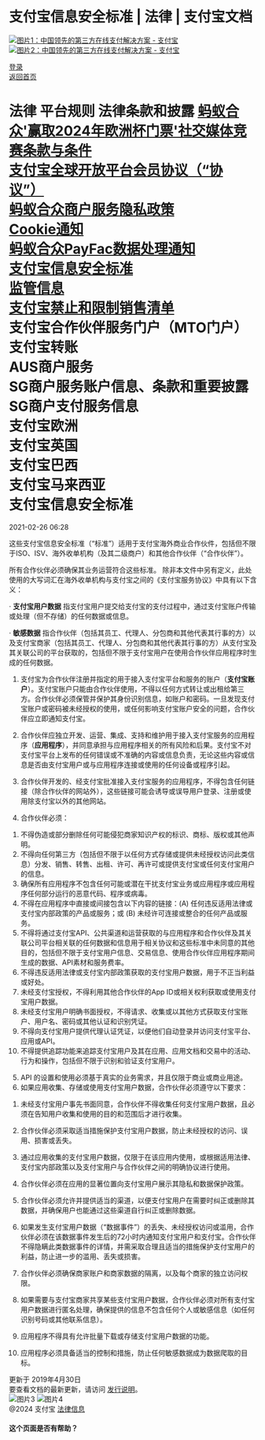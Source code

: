 支付宝信息安全标准 | 法律 | 支付宝文档
==================

[![图片1：中国领先的第三方在线支付解决方案 - 支付宝](https://ac.alipay.com/storage/2024/3/26/d66c43c0-440d-4c97-9976-f2028a2c8c5e.svg)![图片2：中国领先的第三方在线支付解决方案 - 支付宝](https://ac.alipay.com/storage/2024/3/26/a48bd336-aea0-4f16-bf83-616eacbb4434.svg)](/docs/)

[登录](https://global.alipay.com/ilogin/account_login.htm?goto=https%3A%2F%2Fglobal.alipay.com%2Fdocs%2Fac%2FPlatform%2Fhvw1vu)  
[返回首页](../../)

法律
平台规则
法律条款和披露
[蚂蚁合众'赢取2024年欧洲杯门票'社交媒体竞赛条款与条件](/docs/ac/Platform/social_media_content_tc)  
[支付宝全球开放平台会员协议（“协议”）](/docs/ac/Platform/membership)  
[蚂蚁合众商户服务隐私政策](/docs/ac/Platform/privacy)  
[Cookie通知](/docs/ac/Platform/cookies)  
[蚂蚁合众PayFac数据处理通知](/docs/ac/Platform/bahzqeb-)  
[支付宝信息安全标准](/docs/ac/Platform/hvw1vu)  
[监管信息](/docs/ac/Platform/qd977g)  
[支付宝禁止和限制销售清单](/docs/ac/Platform/prohibitedandrestricted)  
支付宝合作伙伴服务门户（MTO门户）  
支付宝转账  
AUS商户服务  
SG商户服务账户信息、条款和重要披露  
SG商户支付服务信息  
支付宝欧洲  
支付宝英国  
支付宝巴西  
支付宝马来西亚  
支付宝信息安全标准
=====================

2021-02-26 06:28

这些支付宝信息安全标准（“标准”）适用于支付宝海外商业合作伙件，包括但不限于ISO、ISV、海外收单机构（及其二级商户）和其他合作伙伴（“合作伙伴”）。

所有合作伙伴必须确保其业务运营符合这些标准。
除非本文件中另有定义，此处使用的大写词汇在海外收单机构与支付宝之间的《支付宝服务协议》中具有以下含义：

· **支付宝用户数据** 指支付宝用户提交给支付宝的支付过程中，通过支付宝账户传输或处理（但不存储）的任何数据或信息。

· **敏感数据** 指合作伙伴（包括其员工、代理人、分包商和其他代表其行事的方）以及支付宝商家（包括其员工、代理人、分包商和其他代表其行事的方）从支付宝及其关联公司的平台获取的，包括但不限于支付宝用户在使用合作伙伴应用程序时生成的任何数据。

1. 支付宝为合作伙伴注册并指定的用于接入支付宝平台和服务的账户（**支付宝账户**）。支付宝账户只能由合作伙伴使用，不得以任何方式转让或出租给第三方。合作伙伴必须保管并保护其身份识别信息，如账户和密码。一旦发现支付宝账户或密码被未经授权的使用，或任何影响支付宝账户安全的问题，合作伙伴应立即通知支付宝。

2. 合作伙伴应独立开发、运营、集成、支持和维护用于接入支付宝服务的应用程序（**应用程序**），并同意承担与应用程序相关的所有风险和后果。支付宝不对支付宝平台上发布的任何错误或不准确的内容或信息负责，无论这些内容或信息是否由支付宝用户或与应用程序连接或使用的任何设备或程序引起。
3. 合作伙伴开发的、经支付宝批准接入支付宝服务的应用程序，不得包含任何链接（除合作伙伴的网站外），这些链接可能会诱导或误导用户登录、注册或使用除支付宝以外的其他网站。
4. 合作伙伴必须：
1) 不得伪造或部分删除任何可能侵犯商家知识产权的标识、商标、版权或其他声明。
2) 不得向任何第三方（包括但不限于以任何方式存储或提供未经授权访问此类信息）分发、销售、转售、出租、许可、再许可或提供支付宝或任何支付宝用户的信息。
3) 确保所有应用程序不包含任何可能或潜在干扰支付宝业务或应用程序或应用程序任何部分运行的恶意代码、程序或病毒。
4) 不得在应用程序中直接或间接包含以下内容的链接：(A) 任何违反适用法律或支付宝内部政策的产品或服务；或 (B) 未经许可连接或整合的任何产品或服务。
5) 不得将通过支付宝API、公共渠道和运营获取的与应用程序和合作伙伴及其关联公司平台相关联的任何数据和信息用于相关协议和这些标准中未同意的其他目的，包括但不限于支付宝用户信息、交易信息、使用合作伙伴应用程序期间生成的数据、API素材和服务费率。
6) 不得违反适用法律或支付宝内部政策获取的支付宝用户数据，用于不正当利益或好处。
7) 未经支付宝授权，不得利用其他合作伙伴的App ID或相关权利获取或使用支付宝用户数据。
8) 未经支付宝用户明确书面授权，不得请求、收集或以其他方式获取支付宝账户、用户名、密码或其他认证和识别凭证。
9) 不得向支付宝用户提供代理认证凭证，以便他们自动登录并访问支付宝平台、应用或API。
10) 不得提供追踪功能来追踪支付宝用户及其在应用、应用文档和交易中的活动、行为和操作，包括但不限于识别和验证支付宝用户。

5. API 的设置和使用必须基于真实的业务需求，并且仅限于商业或商业用途。
6. 如果应用收集、存储或使用支付宝用户数据，合作伙伴必须遵守以下要求：
1) 未经支付宝用户事先书面同意，合作伙伴不得收集任何支付宝用户数据，且必须在告知用户收集和使用的目的和范围后才进行收集。
2) 合作伙伴必须采取适当措施保护支付宝用户数据，防止未经授权的访问、误用、损害或丢失。
3) 通过应用收集的支付宝用户数据，仅限于在该应用内使用，或根据适用法律、支付宝内部政策以及支付宝用户与合作伙伴之间的明确协议进行使用。
4) 合作伙伴必须在应用的显著位置向支付宝用户展示其隐私和数据保护政策。
5) 合作伙伴必须允许并提供适当的渠道，以便支付宝用户在需要时纠正或删除其数据，并确保用户也能通过这些渠道自行纠正或删除数据。
6) 如果发生支付宝用户数据（“数据事件”）的丢失、未经授权访问或滥用，合作伙伴必须在该数据事件发生后的72小时内通知支付宝用户和支付宝。合作伙伴不得隐瞒此类数据事件的详情，并需采取合理且适当的措施保护支付宝用户的利益，防止进一步的滥用、丢失或损害。

7) 合作伙伴必须确保商家账户和商家数据的隔离，以及每个商家的独立访问权限。

8) 如果需要与支付宝商家共享某些支付宝用户数据，合作伙伴必须对所有支付宝用户数据进行匿名处理，确保提供的信息不包含任何个人或敏感信息（如任何识别号码或其他联系信息）。

9) 应用程序不得具有允许批量下载或存储支付宝用户数据的功能。

10) 应用程序必须具备适当的控制和措施，防止任何敏感数据成为数据爬取的目标。

更新于 2019年4月30日  
要查看文档的最新更新，请访问 [发行说明](https://global.alipay.com/docs/releasenotes)。  
![图片3](https://ac.alipay.com/storage/2021/5/20/19b2c126-9442-4f16-8f20-e539b1db482a.png) ![图片4](https://ac.alipay.com/storage/2021/5/20/e9f3f154-dbf0-455f-89f0-b3d4e0c14481.png)  
@2024 支付宝 [法律信息](https://global.alipay.com/docs/ac/platform/membership)  
#### 这个页面是否有帮助？